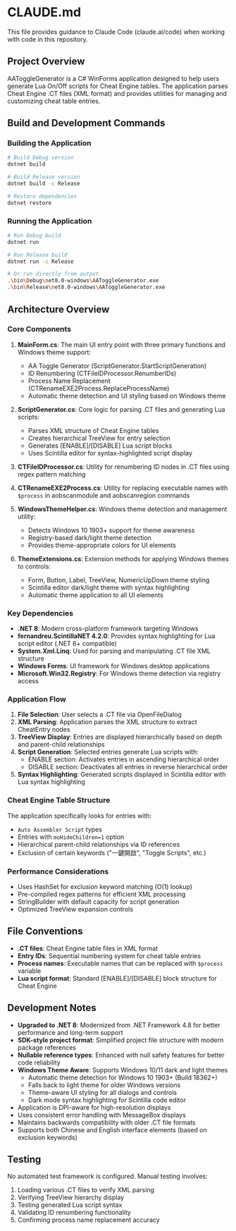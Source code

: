 # CLAUDE.md

This file provides guidance to Claude Code (claude.ai/code) when working with code in this repository.

## Project Overview

AAToggleGenerator is a C# WinForms application designed to help users generate Lua On/Off scripts for Cheat Engine tables. The application parses Cheat Engine .CT files (XML format) and provides utilities for managing and customizing cheat table entries.

## Build and Development Commands

### Building the Application
```bash
# Build Debug version
dotnet build

# Build Release version
dotnet build -c Release

# Restore dependencies
dotnet restore
```

### Running the Application
```bash
# Run Debug build
dotnet run

# Run Release build
dotnet run -c Release

# Or run directly from output
.\bin\Debug\net8.0-windows\AAToggleGenerator.exe
.\bin\Release\net8.0-windows\AAToggleGenerator.exe
```

## Architecture Overview

### Core Components

1. **MainForm.cs**: The main UI entry point with three primary functions and Windows theme support:
   - AA Toggle Generator (ScriptGenerator.StartScriptGeneration)
   - ID Renumbering (CTFileIDProcessor.RenumberIDs) 
   - Process Name Replacement (CTRenameEXE2Process.ReplaceProcessName)
   - Automatic theme detection and UI styling based on Windows theme

2. **ScriptGenerator.cs**: Core logic for parsing .CT files and generating Lua scripts:
   - Parses XML structure of Cheat Engine tables
   - Creates hierarchical TreeView for entry selection
   - Generates [ENABLE]/[DISABLE] Lua script blocks
   - Uses Scintilla editor for syntax-highlighted script display

3. **CTFileIDProcessor.cs**: Utility for renumbering ID nodes in .CT files using regex pattern matching

4. **CTRenameEXE2Process.cs**: Utility for replacing executable names with `$process` in aobscanmodule and aobscanregion commands

5. **WindowsThemeHelper.cs**: Windows theme detection and management utility:
   - Detects Windows 10 1903+ support for theme awareness
   - Registry-based dark/light theme detection
   - Provides theme-appropriate colors for UI elements

6. **ThemeExtensions.cs**: Extension methods for applying Windows themes to controls:
   - Form, Button, Label, TreeView, NumericUpDown theme styling
   - Scintilla editor dark/light theme with syntax highlighting
   - Automatic theme application to all UI elements

### Key Dependencies

- **.NET 8**: Modern cross-platform framework targeting Windows
- **fernandreu.ScintillaNET 4.2.0**: Provides syntax highlighting for Lua script editor (.NET 6+ compatible)
- **System.Xml.Linq**: Used for parsing and manipulating .CT file XML structure
- **Windows Forms**: UI framework for Windows desktop applications
- **Microsoft.Win32.Registry**: For Windows theme detection via registry access

### Application Flow

1. **File Selection**: User selects a .CT file via OpenFileDialog
2. **XML Parsing**: Application parses the XML structure to extract CheatEntry nodes
3. **TreeView Display**: Entries are displayed hierarchically based on depth and parent-child relationships
4. **Script Generation**: Selected entries generate Lua scripts with:
   - ENABLE section: Activates entries in ascending hierarchical order
   - DISABLE section: Deactivates all entries in reverse hierarchical order
5. **Syntax Highlighting**: Generated scripts displayed in Scintilla editor with Lua syntax highlighting

### Cheat Engine Table Structure

The application specifically looks for entries with:
- `Auto Assembler Script` types
- Entries with `moHideChildren=1` option
- Hierarchical parent-child relationships via ID references
- Exclusion of certain keywords ("一鍵開啟", "Toggle Scripts", etc.)

### Performance Considerations

- Uses HashSet for exclusion keyword matching (O(1) lookup)
- Pre-compiled regex patterns for efficient XML processing
- StringBuilder with default capacity for script generation
- Optimized TreeView expansion controls

## File Conventions

- **.CT files**: Cheat Engine table files in XML format
- **Entry IDs**: Sequential numbering system for cheat table entries
- **Process names**: Executable names that can be replaced with `$process` variable
- **Lua script format**: Standard [ENABLE]/[DISABLE] block structure for Cheat Engine

## Development Notes

- **Upgraded to .NET 8**: Modernized from .NET Framework 4.8 for better performance and long-term support
- **SDK-style project format**: Simplified project file structure with modern package references
- **Nullable reference types**: Enhanced with null safety features for better code reliability
- **Windows Theme Aware**: Supports Windows 10/11 dark and light themes
  - Automatic theme detection for Windows 10 1903+ (Build 18362+)
  - Falls back to light theme for older Windows versions
  - Theme-aware UI styling for all dialogs and controls
  - Dark mode syntax highlighting for Scintilla code editor
- Application is DPI-aware for high-resolution displays
- Uses consistent error handling with MessageBox displays
- Maintains backwards compatibility with older .CT file formats
- Supports both Chinese and English interface elements (based on exclusion keywords)

## Testing

No automated test framework is configured. Manual testing involves:
1. Loading various .CT files to verify XML parsing
2. Verifying TreeView hierarchy display
3. Testing generated Lua script syntax
4. Validating ID renumbering functionality
5. Confirming process name replacement accuracy